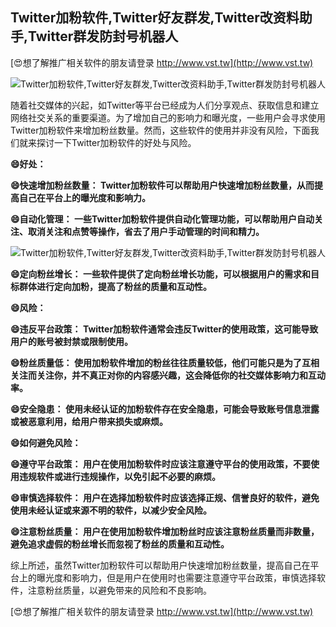 ## **Twitter加粉软件,Twitter好友群发,Twitter改资料助手,Twitter群发防封号机器人**

[😍想了解推广相关软件的朋友请登录 http://www.vst.tw](http://www.vst.tw)

 <center><img src="https://vst.tw/MP4/tuiguang/png/5.png" alt="Twitter加粉软件,Twitter好友群发,Twitter改资料助手,Twitter群发防封号机器人"></center>

随着社交媒体的兴起，如Twitter等平台已经成为人们分享观点、获取信息和建立网络社交关系的重要渠道。为了增加自己的影响力和曝光度，一些用户会寻求使用Twitter加粉软件来增加粉丝数量。然而，这些软件的使用并非没有风险，下面我们就来探讨一下Twitter加粉软件的好处与风险。

**😄好处：**

**😄快速增加粉丝数量： Twitter加粉软件可以帮助用户快速增加粉丝数量，从而提高自己在平台上的曝光度和影响力。**

**😄自动化管理： 一些Twitter加粉软件提供自动化管理功能，可以帮助用户自动关注、取消关注和点赞等操作，省去了用户手动管理的时间和精力。**

 <center><img src="https://vst.tw/MP4/tuiguang/png/8.png" alt="Twitter加粉软件,Twitter好友群发,Twitter改资料助手,Twitter群发防封号机器人"></center>

**😄定向粉丝增长： 一些软件提供了定向粉丝增长功能，可以根据用户的需求和目标群体进行定向加粉，提高了粉丝的质量和互动性。**

**😄风险：**

**😄违反平台政策： Twitter加粉软件通常会违反Twitter的使用政策，这可能导致用户的账号被封禁或限制使用。**

**😄粉丝质量低： 使用加粉软件增加的粉丝往往质量较低，他们可能只是为了互相关注而关注你，并不真正对你的内容感兴趣，这会降低你的社交媒体影响力和互动率。**

**😄安全隐患： 使用未经认证的加粉软件存在安全隐患，可能会导致账号信息泄露或被恶意利用，给用户带来损失或麻烦。**

**😄如何避免风险：**

**😄遵守平台政策： 用户在使用加粉软件时应该注意遵守平台的使用政策，不要使用违规软件或进行违规操作，以免引起不必要的麻烦。**

**😄审慎选择软件： 用户在选择加粉软件时应该选择正规、信誉良好的软件，避免使用未经认证或来源不明的软件，以减少安全风险。**

**😄注意粉丝质量： 用户在使用加粉软件增加粉丝时应该注意粉丝质量而非数量，避免追求虚假的粉丝增长而忽视了粉丝的质量和互动性。**

综上所述，虽然Twitter加粉软件可以帮助用户快速增加粉丝数量，提高自己在平台上的曝光度和影响力，但是用户在使用时也需要注意遵守平台政策，审慎选择软件，注意粉丝质量，以避免带来的风险和不良影响。

[😍想了解推广相关软件的朋友请登录 http://www.vst.tw](http://www.vst.tw)



